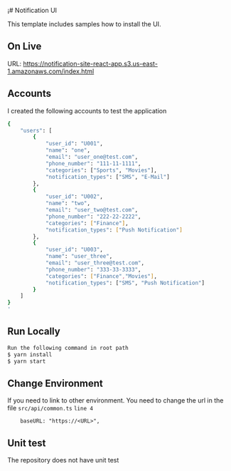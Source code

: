 ¡# Notification UI

This template includes samples how to install the UI.


## On Live
URL: https://notification-site-react-app.s3.us-east-1.amazonaws.com/index.html

## Accounts
I created the following accounts to test the application

```bash
{
    "users": [
        {
            "user_id": "U001",
            "name": "one",
            "email": "user_one@test.com",
            "phone_number": "111-11-1111",
            "categories": ["Sports", "Movies"],
            "notification_types": ["SMS", "E-Mail"]
        },
        {
            "user_id": "U002",
            "name": "two",
            "email": "user_two@test.com",
            "phone_number": "222-22-2222",
            "categories": ["Finance"],
            "notification_types": ["Push Notification"]
        }, 
        {
            "user_id": "U003",
            "name": "user_three",
            "email": "user_three@test.com",
            "phone_number": "333-33-3333",
            "categories": ["Finance","Movies"],
            "notification_types": ["SMS", "Push Notification"]
        }
    ]
}
'
```

## Run Locally

```bash
Run the following command in root path
$ yarn install
$ yarn start

```

## Change Environment
If you need to link to other environment.
You need to change the url in the file `src/api/common.ts` `line 4`
```
    baseURL: "https://<URL>",
```

## Unit test
The repository does not have unit test
